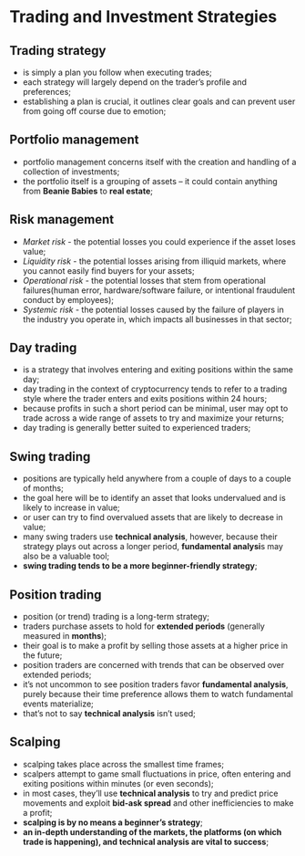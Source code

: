 # Trading and Investment Strategies

## Trading strategy

- is simply a plan you follow when executing trades;
- each strategy will largely depend on the trader’s profile and preferences;
- establishing a plan is crucial, it outlines clear goals and can prevent user from going off course due to emotion;

## Portfolio management

- portfolio management concerns itself with the creation and handling of a collection of investments;
- the portfolio itself is a grouping of assets – it could contain anything from **Beanie Babies** to **real estate**;

## Risk management

- _Market risk_ - the potential losses you could experience if the asset loses value;
- _Liquidity risk_ - the potential losses arising from illiquid markets, where you cannot easily find buyers for your assets;
- _Operational risk_ - the potential losses that stem from operational failures(human error, hardware/software failure, or intentional fraudulent conduct by employees);
- _Systemic risk_ - the potential losses caused by the failure of players in the industry you operate in, which impacts all businesses in that sector;

## Day trading

- is a strategy that involves entering and exiting positions within the same day;
- day trading in the context of cryptocurrency tends to refer to a trading style where the trader enters and exits positions within 24 hours;
- because profits in such a short period can be minimal, user may opt to trade across a wide range of assets to try and maximize your returns;
- day trading is generally better suited to experienced traders;

## Swing trading

- positions are typically held anywhere from a couple of days to a couple of months;
- the goal here will be to identify an asset that looks undervalued and is likely to increase in value;
- or user can try to find overvalued assets that are likely to decrease in value;
- many swing traders use **technical analysis**, however, because their strategy plays out across a longer period, **fundamental analysi**s may also be a valuable tool;
- **swing trading tends to be a more beginner-friendly strategy**;

## Position trading

- position (or trend) trading is a long-term strategy;
- traders purchase assets to hold for **extended periods** (generally measured in **months**);
- their goal is to make a profit by selling those assets at a higher price in the future;
- position traders are concerned with trends that can be observed over extended periods;
- it’s not uncommon to see position traders favor **fundamental analysis**, purely because their time preference allows them to watch fundamental events materialize;
- that’s not to say **technical analysis** isn’t used;

## Scalping

- scalping takes place across the smallest time frames;
- scalpers attempt to game small fluctuations in price, often entering and exiting positions within minutes (or even seconds);
- in most cases, they’ll use **technical analysis** to try and predict price movements and exploit **bid-ask spread** and other inefficiencies to make a profit;
- **scalping is by no means a beginner’s strategy**;
- **an in-depth understanding of the markets, the platforms (on which trade is happening), and technical analysis are vital to success**;